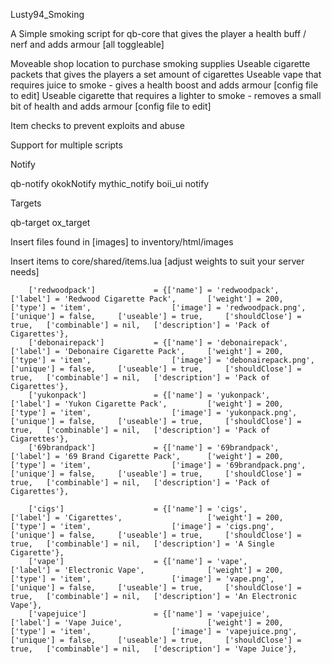 

Lusty94_Smoking

A Simple smoking script for qb-core that gives the player a health buff / nerf and adds armour [all toggleable]

Moveable shop location to purchase smoking supplies
Useable cigarette packets that gives the players a set amount of cigarettes
Useable vape that requires juice to smoke - gives a health boost and adds armour [config file to edit]
Useable cigarette that requires a lighter to smoke - removes a small bit of health and adds armour [config file to edit]

Item checks to prevent exploits and abuse

Support for multiple scripts


Notify

qb-notify
okokNotify
mythic_notify
boii_ui notify

Targets

qb-target
ox_target



Insert files found in [images] to inventory/html/images



Insert items to core/shared/items.lua [adjust weights to suit your server needs]


```
	['redwoodpack'] 			= {['name'] = 'redwoodpack', 			 	  	  	['label'] = 'Redwood Cigarette Pack', 		['weight'] = 200, 		['type'] = 'item', 					['image'] = 'redwoodpack.png', 				['unique'] = false, 	['useable'] = true, 	['shouldClose'] = true,   ['combinable'] = nil,   ['description'] = 'Pack of Cigarettes'},
	['debonairepack'] 			= {['name'] = 'debonairepack', 			 	  	  	['label'] = 'Debonaire Cigarette Pack', 	['weight'] = 200, 		['type'] = 'item', 					['image'] = 'debonairepack.png', 			['unique'] = false, 	['useable'] = true, 	['shouldClose'] = true,   ['combinable'] = nil,   ['description'] = 'Pack of Cigarettes'},
	['yukonpack'] 				= {['name'] = 'yukonpack', 			 	  	  	    ['label'] = 'Yukon Cigarette Pack', 		['weight'] = 200, 		['type'] = 'item', 					['image'] = 'yukonpack.png', 				['unique'] = false, 	['useable'] = true, 	['shouldClose'] = true,   ['combinable'] = nil,   ['description'] = 'Pack of Cigarettes'},
	['69brandpack'] 			= {['name'] = '69brandpack', 			 	  	  	['label'] = '69 Brand Cigarette Pack', 		['weight'] = 200, 		['type'] = 'item', 					['image'] = '69brandpack.png', 				['unique'] = false, 	['useable'] = true, 	['shouldClose'] = true,   ['combinable'] = nil,   ['description'] = 'Pack of Cigarettes'},

	['cigs'] 					= {['name'] = 'cigs', 			 	  	  		    ['label'] = 'Cigarettes', 				    ['weight'] = 200, 		['type'] = 'item', 					['image'] = 'cigs.png', 					['unique'] = false, 	['useable'] = true, 	['shouldClose'] = true,   ['combinable'] = nil,   ['description'] = 'A Single Cigarette'},
	['vape'] 					= {['name'] = 'vape', 			 	  	  		    ['label'] = 'Electronic Vape', 				['weight'] = 200, 		['type'] = 'item', 					['image'] = 'vape.png', 					['unique'] = false, 	['useable'] = true, 	['shouldClose'] = true,   ['combinable'] = nil,   ['description'] = 'An Electronic Vape'},
	['vapejuice'] 				= {['name'] = 'vapejuice', 			 	  	  		['label'] = 'Vape Juice', 				    ['weight'] = 200, 		['type'] = 'item', 					['image'] = 'vapejuice.png', 				['unique'] = false, 	['useable'] = true, 	['shouldClose'] = true,   ['combinable'] = nil,   ['description'] = 'Vape Juice'},
```
